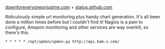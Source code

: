 [downforeveryoneorjustme.com](http://downforeveryoneorjustme.com/) + [status.github.com](https://status.github.com/)

Ridiculously simple url monitoring plus handy chart generation. It's all been done a million times before but I couldn't find it! Nagios is a pain to configure, Amazon monitoring and other services are way overkill, so there's this.

```crontab
* * * * * /opt/upmon/upmon.py http://api.bam-x.com/
```
